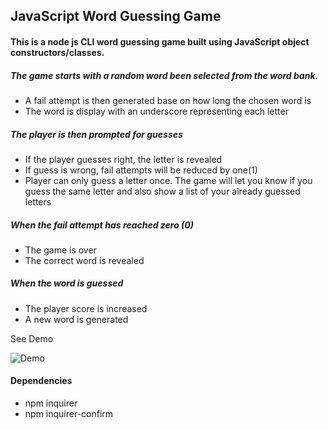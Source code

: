 ## JavaScript Word Guessing Game
#### This is a node js CLI word guessing game built using JavaScript object constructors/classes. 

##### The game starts with a random word been selected from the word bank. 
* A fail attempt is then generated base on how long the chosen word is
* The word is display with an underscore representing each letter 

##### The player is then prompted for guesses
* If the player guesses right, the letter is revealed
* If guess is wrong, fail attempts will be reduced by one(1)
* Player can only guess a letter once. The game will let you know if you guess the same letter and also show a list of your already guessed letters

##### When the fail attempt has reached zero (0)
* The game is over
* The correct word is revealed

##### When the word is guessed
* The player score is increased
* A new word is generated

See Demo

![Demo](/word_guessing.gif)

#### Dependencies
 * npm inquirer
 * npm inquirer-confirm

